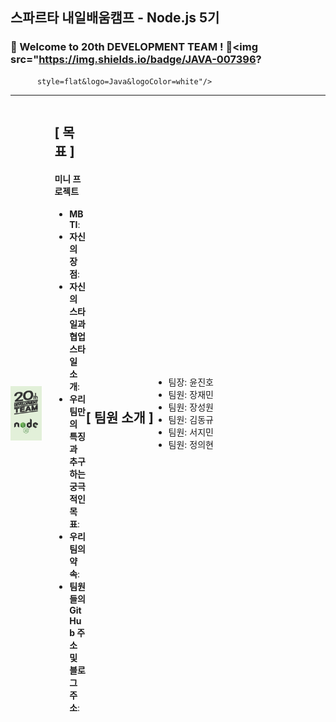 ## 스파르타 내일배움캠프 - Node.js 5기
### 🚀 Welcome to 20th DEVELOPMENT TEAM ! 🚀<img src="https://img.shields.io/badge/JAVA-007396?
          style=flat&logo=Java&logoColor=white"/>
---

<div style="display: flex; align-items: center;">
  <img src="./resource/20NODE.jpg" alt="20NODE" style="width: 10%; max-width: 100px; margin-right: 20px;">
  <div style="width: 10%;">
    
## [ 목표 ]
   <h4>미니 프로젝트</h4>
    <ul>
      <li><strong>MBTI</strong>:</li>
      <li><strong>자신의 장점</strong>:</li>
      <li><strong>자신의 스타일과 협업 스타일 소개</strong>:</li>
      <li><strong>우리 팀만의 특징과 추구하는 궁극적인 목표</strong>:</li>
      <li><strong>우리 팀의 약속</strong>:</li>
      <li><strong>팀원들의 GitHub 주소 및 블로그 주소</strong>:</li>
    </ul>
  </div>
  
## [ 팀원 소개 ]
- 팀장: 윤진호
- 팀원: 장재민
- 팀원: 장성원
- 팀원: 김동규
- 팀원: 서지민
- 팀원: 정의현
